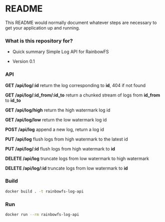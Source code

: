 # README #

This README would normally document whatever steps are necessary to get your application up and running.

### What is this repository for? ###

* Quick summary
Simple Log API for RainbowFS

* Version
0.1

### API ###
**GET /api/log/:id** return the log corresponding to **id**, 404 if not found

**GET /api/log/:id_from/:id_to** return a chunked stream of logs from **id_from** to **id_to**

**GET /api/log/high** return the high watermark log id

**GET /api/log/low** return the low watermark log id

**POST /api/log** append a new log, return a log id

**PUT /api/log** flush logs from high watermark to the latest id

**PUT /api/log/:id** flush logs from high watermark to **id**

**DELETE /api/log** truncate logs from low watermark to high watermark

**DELETE /api/log/:id** truncate logs from low watermark to **id**

### Build ###

``` sh
docker build . -t rainbowfs-log-api
```

### Run ###
``` sh
docker run --rm rainbowfs-log-api
```
